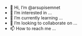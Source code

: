 - 👋 Hi, I’m @arsupisemnet
- 👀 I’m interested in ...
- 🌱 I’m currently learning ...
- 💞️ I’m looking to collaborate on ...
- 📫 How to reach me ...

<!---
arsupisemnet/arsupisemnet is a ✨ special ✨ repository because its `README.md` (this file) appears on your GitHub profile.
You can click the Preview link to take a look at your changes.
--->
